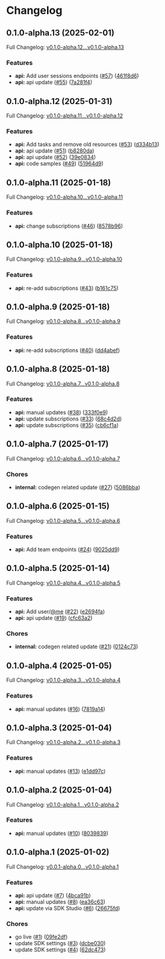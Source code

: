 # Changelog

## 0.1.0-alpha.13 (2025-02-01)

Full Changelog: [v0.1.0-alpha.12...v0.1.0-alpha.13](https://github.com/nestrilabs/nestri-node-sdk/compare/v0.1.0-alpha.12...v0.1.0-alpha.13)

### Features

* **api:** Add user sessions endpoints ([#57](https://github.com/nestrilabs/nestri-node-sdk/issues/57)) ([461f8d6](https://github.com/nestrilabs/nestri-node-sdk/commit/461f8d6fb1c1d7dfa0ac406fefda1ff7839163da))
* **api:** api update ([#55](https://github.com/nestrilabs/nestri-node-sdk/issues/55)) ([7a281f4](https://github.com/nestrilabs/nestri-node-sdk/commit/7a281f458fc63da25bb482df62d5c27b849a8b3b))

## 0.1.0-alpha.12 (2025-01-31)

Full Changelog: [v0.1.0-alpha.11...v0.1.0-alpha.12](https://github.com/nestrilabs/nestri-node-sdk/compare/v0.1.0-alpha.11...v0.1.0-alpha.12)

### Features

* **api:** Add tasks and remove old resources ([#53](https://github.com/nestrilabs/nestri-node-sdk/issues/53)) ([d334b13](https://github.com/nestrilabs/nestri-node-sdk/commit/d334b132128d8367e2504c126db0e25a580a98b1))
* **api:** api update ([#51](https://github.com/nestrilabs/nestri-node-sdk/issues/51)) ([b8280da](https://github.com/nestrilabs/nestri-node-sdk/commit/b8280da35f96f5af07426bb1ad6767d84a6628eb))
* **api:** api update ([#52](https://github.com/nestrilabs/nestri-node-sdk/issues/52)) ([39e0834](https://github.com/nestrilabs/nestri-node-sdk/commit/39e0834c6a58b5a0bbb39a4117dc193fc98c1b9d))
* **api:** code samples ([#49](https://github.com/nestrilabs/nestri-node-sdk/issues/49)) ([51964d9](https://github.com/nestrilabs/nestri-node-sdk/commit/51964d9dfdc5a50e2cdeb685a25bb6eb656645cc))

## 0.1.0-alpha.11 (2025-01-18)

Full Changelog: [v0.1.0-alpha.10...v0.1.0-alpha.11](https://github.com/nestrilabs/nestri-node-sdk/compare/v0.1.0-alpha.10...v0.1.0-alpha.11)

### Features

* **api:** change subscriptions ([#46](https://github.com/nestrilabs/nestri-node-sdk/issues/46)) ([8578b96](https://github.com/nestrilabs/nestri-node-sdk/commit/8578b96f47ecee26d526de4924236968b69786ce))

## 0.1.0-alpha.10 (2025-01-18)

Full Changelog: [v0.1.0-alpha.9...v0.1.0-alpha.10](https://github.com/nestrilabs/nestri-node-sdk/compare/v0.1.0-alpha.9...v0.1.0-alpha.10)

### Features

* **api:** re-add subscriptions ([#43](https://github.com/nestrilabs/nestri-node-sdk/issues/43)) ([b161c75](https://github.com/nestrilabs/nestri-node-sdk/commit/b161c75f96e502fe501574a8c7ca536cb6b9f881))

## 0.1.0-alpha.9 (2025-01-18)

Full Changelog: [v0.1.0-alpha.8...v0.1.0-alpha.9](https://github.com/nestrilabs/nestri-node-sdk/compare/v0.1.0-alpha.8...v0.1.0-alpha.9)

### Features

* **api:** re-add subscriptions ([#40](https://github.com/nestrilabs/nestri-node-sdk/issues/40)) ([dd4abef](https://github.com/nestrilabs/nestri-node-sdk/commit/dd4abef42b06fa9615b5262a136df080f3afd88c))

## 0.1.0-alpha.8 (2025-01-18)

Full Changelog: [v0.1.0-alpha.7...v0.1.0-alpha.8](https://github.com/nestrilabs/nestri-node-sdk/compare/v0.1.0-alpha.7...v0.1.0-alpha.8)

### Features

* **api:** manual updates ([#38](https://github.com/nestrilabs/nestri-node-sdk/issues/38)) ([333f0e9](https://github.com/nestrilabs/nestri-node-sdk/commit/333f0e94c65c8a2958c925ecd71384174bfeb9fc))
* **api:** update subscriptions ([#33](https://github.com/nestrilabs/nestri-node-sdk/issues/33)) ([68c4d2d](https://github.com/nestrilabs/nestri-node-sdk/commit/68c4d2d9f614ab972c622f802cb1730fe07fd04b))
* **api:** update subscriptions ([#35](https://github.com/nestrilabs/nestri-node-sdk/issues/35)) ([cb6cf1a](https://github.com/nestrilabs/nestri-node-sdk/commit/cb6cf1a949072a9938fe76ed962b2448eb02b3e3))

## 0.1.0-alpha.7 (2025-01-17)

Full Changelog: [v0.1.0-alpha.6...v0.1.0-alpha.7](https://github.com/nestrilabs/nestri-node-sdk/compare/v0.1.0-alpha.6...v0.1.0-alpha.7)

### Chores

* **internal:** codegen related update ([#27](https://github.com/nestrilabs/nestri-node-sdk/issues/27)) ([5086bba](https://github.com/nestrilabs/nestri-node-sdk/commit/5086bba5e452aa511b0b1964b42c95c85b8050a6))

## 0.1.0-alpha.6 (2025-01-15)

Full Changelog: [v0.1.0-alpha.5...v0.1.0-alpha.6](https://github.com/nestrilabs/nestri-node-sdk/compare/v0.1.0-alpha.5...v0.1.0-alpha.6)

### Features

* **api:** Add team endpoints ([#24](https://github.com/nestrilabs/nestri-node-sdk/issues/24)) ([9025dd9](https://github.com/nestrilabs/nestri-node-sdk/commit/9025dd9e062c65dbad4a5fedc9658370a02983d8))

## 0.1.0-alpha.5 (2025-01-14)

Full Changelog: [v0.1.0-alpha.4...v0.1.0-alpha.5](https://github.com/nestrilabs/nestri-node-sdk/compare/v0.1.0-alpha.4...v0.1.0-alpha.5)

### Features

* **api:** Add user/[@me](https://github.com/me) ([#22](https://github.com/nestrilabs/nestri-node-sdk/issues/22)) ([e2694fa](https://github.com/nestrilabs/nestri-node-sdk/commit/e2694fa8f1b2469019e99e9c3105f9d27c30d931))
* **api:** api update ([#19](https://github.com/nestrilabs/nestri-node-sdk/issues/19)) ([cfc63a2](https://github.com/nestrilabs/nestri-node-sdk/commit/cfc63a21ffdcd5418086c60d69e93a9875ec8fa9))


### Chores

* **internal:** codegen related update ([#21](https://github.com/nestrilabs/nestri-node-sdk/issues/21)) ([0124c73](https://github.com/nestrilabs/nestri-node-sdk/commit/0124c732264c64179ceee8976f54a765c7100774))

## 0.1.0-alpha.4 (2025-01-05)

Full Changelog: [v0.1.0-alpha.3...v0.1.0-alpha.4](https://github.com/nestrilabs/nestri-node-sdk/compare/v0.1.0-alpha.3...v0.1.0-alpha.4)

### Features

* **api:** manual updates ([#16](https://github.com/nestrilabs/nestri-node-sdk/issues/16)) ([7819a14](https://github.com/nestrilabs/nestri-node-sdk/commit/7819a1433739f77174a5e97490412125fc14233c))

## 0.1.0-alpha.3 (2025-01-04)

Full Changelog: [v0.1.0-alpha.2...v0.1.0-alpha.3](https://github.com/nestrilabs/nestri-node-sdk/compare/v0.1.0-alpha.2...v0.1.0-alpha.3)

### Features

* **api:** manual updates ([#13](https://github.com/nestrilabs/nestri-node-sdk/issues/13)) ([e1dd97c](https://github.com/nestrilabs/nestri-node-sdk/commit/e1dd97c3a6005392d11aad73e52a5012d70cde1c))

## 0.1.0-alpha.2 (2025-01-04)

Full Changelog: [v0.1.0-alpha.1...v0.1.0-alpha.2](https://github.com/nestrilabs/nestri-node-sdk/compare/v0.1.0-alpha.1...v0.1.0-alpha.2)

### Features

* **api:** manual updates ([#10](https://github.com/nestrilabs/nestri-node-sdk/issues/10)) ([8039839](https://github.com/nestrilabs/nestri-node-sdk/commit/80398396dbbd42da2c54d7b391e73cb855622dd7))

## 0.1.0-alpha.1 (2025-01-02)

Full Changelog: [v0.0.1-alpha.0...v0.1.0-alpha.1](https://github.com/nestrilabs/nestri-node-sdk/compare/v0.0.1-alpha.0...v0.1.0-alpha.1)

### Features

* **api:** api update ([#7](https://github.com/nestrilabs/nestri-node-sdk/issues/7)) ([4bca91b](https://github.com/nestrilabs/nestri-node-sdk/commit/4bca91bf414f5aa000a0ff70ec37ea626cc85749))
* **api:** manual updates ([#8](https://github.com/nestrilabs/nestri-node-sdk/issues/8)) ([ea36c63](https://github.com/nestrilabs/nestri-node-sdk/commit/ea36c63827d5a1375a1c55b1f6ffbfd140111684))
* **api:** update via SDK Studio ([#6](https://github.com/nestrilabs/nestri-node-sdk/issues/6)) ([26675fd](https://github.com/nestrilabs/nestri-node-sdk/commit/26675fd3a5a9b0b83cee8fa6211e7c2f80c48985))


### Chores

* go live ([#1](https://github.com/nestrilabs/nestri-node-sdk/issues/1)) ([09fe2df](https://github.com/nestrilabs/nestri-node-sdk/commit/09fe2df786a155a86f5432fa49a42ca2dcf7ce7f))
* update SDK settings ([#3](https://github.com/nestrilabs/nestri-node-sdk/issues/3)) ([dcbe030](https://github.com/nestrilabs/nestri-node-sdk/commit/dcbe03074482d5f7e92af0d368865d5406c6d669))
* update SDK settings ([#4](https://github.com/nestrilabs/nestri-node-sdk/issues/4)) ([62dc473](https://github.com/nestrilabs/nestri-node-sdk/commit/62dc473e0ec39c19d6dbec5a29c66e1f0d5f8561))
